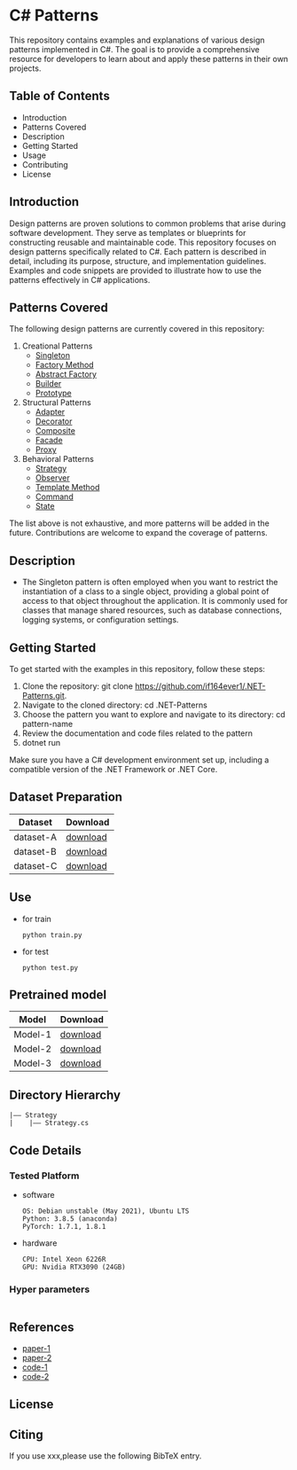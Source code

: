 C# Patterns
===
This repository contains examples and explanations of various design patterns implemented in C#. The goal is to provide a comprehensive resource for developers to learn about and apply these patterns in their own projects.

## Table of Contents
- Introduction
- Patterns Covered
- Description
- Getting Started
- Usage
- Contributing
- License

## Introduction
Design patterns are proven solutions to common problems that arise during software development. They serve as templates or blueprints for constructing reusable and maintainable code. This repository focuses on design patterns specifically related to C#.
Each pattern is described in detail, including its purpose, structure, and implementation guidelines. Examples and code snippets are provided to illustrate how to use the patterns effectively in C# applications.

## Patterns Covered
The following design patterns are currently covered in this repository:
1. Creational Patterns
    - [Singleton](https://github.com/if164ever1/.NET-Patterns/tree/main/Singleton)
    - [Factory Method](https://github.com/if164ever1/.NET-Patterns/blob/main/Singleton/Program.cs)
    - [Abstract Factory](https://github.com/if164ever1/.NET-Patterns/blob/main/Singleton/Program.cs)
    - [Builder](https://github.com/if164ever1/.NET-Patterns/blob/main/Singleton/Program.cs)
    - [Prototype](https://github.com/if164ever1/.NET-Patterns/blob/main/Singleton/Program.cs)
2. Structural Patterns
    - [Adapter](https://github.com/if164ever1/.NET-Patterns/blob/main/Singleton/Program.cs)
    - [Decorator](https://github.com/if164ever1/.NET-Patterns/blob/main/Singleton/Program.cs)
    - [Composite](https://github.com/if164ever1/.NET-Patterns/blob/main/Singleton/Program.cs)
    - [Facade](https://github.com/if164ever1/.NET-Patterns/blob/main/Singleton/Program.cs)
    - [Proxy](https://github.com/if164ever1/.NET-Patterns/blob/main/Singleton/Program.cs)
3. Behavioral Patterns
    - [Strategy](https://github.com/if164ever1/.NET-Patterns/blob/main/Singleton/Program.cs)
    - [Observer](https://github.com/if164ever1/.NET-Patterns/blob/main/Singleton/Program.cs)
    - [Template Method](https://github.com/if164ever1/.NET-Patterns/blob/main/Singleton/Program.cs)
    - [Command](https://github.com/if164ever1/.NET-Patterns/blob/main/Singleton/Program.cs)
    - [State](https://github.com/if164ever1/.NET-Patterns/blob/main/Singleton/Program.cs)
  
The list above is not exhaustive, and more patterns will be added in the future. Contributions are welcome to expand the coverage of patterns.

## Description
- The Singleton pattern is often employed when you want to restrict the instantiation of a class to a single object, providing a global point of access to that object throughout the application. It is commonly used for classes that manage shared resources, such as database connections, logging systems, or configuration settings.
## Getting Started
To get started with the examples in this repository, follow these steps:

1. Clone the repository: git clone https://github.com/if164ever1/.NET-Patterns.git.
2. Navigate to the cloned directory: cd .NET-Patterns
3. Choose the pattern you want to explore and navigate to its directory: cd pattern-name
4. Review the documentation and code files related to the pattern
5. dotnet run

Make sure you have a C# development environment set up, including a compatible version of the .NET Framework or .NET Core.
## Dataset Preparation
| Dataset | Download |
| ---     | ---   |
| dataset-A | [download]() |
| dataset-B | [download]() |
| dataset-C | [download]() |

## Use
- for train
  ```
  python train.py
  ```
- for test
  ```
  python test.py
  ```
## Pretrained model
| Model | Download |
| ---     | ---   |
| Model-1 | [download]() |
| Model-2 | [download]() |
| Model-3 | [download]() |


## Directory Hierarchy
```
|—— Strategy
|    |—— Strategy.cs
```
## Code Details
### Tested Platform
- software
  ```
  OS: Debian unstable (May 2021), Ubuntu LTS
  Python: 3.8.5 (anaconda)
  PyTorch: 1.7.1, 1.8.1
  ```
- hardware
  ```
  CPU: Intel Xeon 6226R
  GPU: Nvidia RTX3090 (24GB)
  ```
### Hyper parameters
```
```
## References
- [paper-1]()
- [paper-2]()
- [code-1](https://github.com)
- [code-2](https://github.com)
  
## License

## Citing
If you use xxx,please use the following BibTeX entry.
```
```
